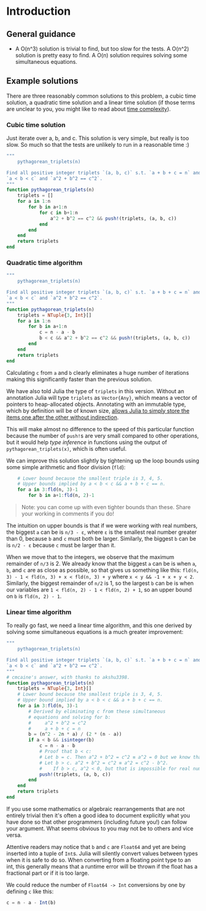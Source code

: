 # Introduction

## General guidance

- A O(n^3) solution is trivial to find, but too slow for the tests. A O(n^2) solution is pretty easy to find. A O(n) solution requires solving some simultaneous equations.

## Example solutions

There are three reasonably common solutions to this problem, a cubic time solution, a quadratic time solution and a linear time solution
(if those terms are unclear to you, you might like to read about [time complexity](https://en.wikipedia.org/wiki/Time_complexity)).

### Cubic time solution

Just iterate over a, b, and c.
This solution is very simple, but really is too slow.
So much so that the tests are unlikely to run in a reasonable time :)

```julia
"""
    pythagorean_triplets(n)

Find all positive integer triplets `(a, b, c)` s.t. `a + b + c = n` and
`a < b < c` and `a^2 + b^2 == c^2`.
"""
function pythagorean_triplets(n)
    triplets = []
    for a in 1:n
        for b in a+1:n
            for c in b+1:n
                a^2 + b^2 == c^2 && push!(triplets, (a, b, c))
            end
        end
    end
    return triplets
end
```

### Quadratic time algorithm

```julia
"""
    pythagorean_triplets(n)

Find all positive integer triplets `(a, b, c)` s.t. `a + b + c = n` and
`a < b < c` and `a^2 + b^2 == c^2`.
"""
function pythagorean_triplets(n)
    triplets = NTuple{3, Int}[]
    for a in 1:n
        for b in a+1:n
            c = n - a - b
            b < c && a^2 + b^2 == c^2 && push!(triplets, (a, b, c))
        end
    end
    return triplets
end
```

Calculating `c` from `a` and `b` clearly eliminates a huge number of iterations making this significantly faster than the previous solution.

We have also told Julia the type of `triplets` in this version.
Without an annotation Julia will type `triplets` as `Vector{Any}`, which means a vector of pointers to heap-allocated objects.
Annotating with an immutable type, which by definition will be of known size,
[allows Julia to simply store the items one after the other without indirection](https://docs.julialang.org/en/v1/manual/performance-tips/index.html#man-performance-abstract-container).

This will make almost no difference to the speed of this particular function because the number of `push!`s are very small compared to other operations,
but it would help _type inference_ in functions using the output of `pythagorean_triplets(x)`, which is often useful.

We can improve this solution slightly by tightening up the loop bounds using some simple arithmetic and floor division (`fld`):

```julia
    # Lower bound because the smallest triple is 3, 4, 5.
    # Upper bounds implied by a < b < c && a + b + c == n.
    for a in 3:fld(n, 3)-1
        for b in a+1:fld(n, 2)-1
```

> Note: you can come up with even tighter bounds than these. Share your working in comments if you do!

The intuition on upper bounds is that if we were working with real numbers, the biggest `a` can be is `n/3 - ε`,
where `ε` is the smallest real number greater than 0,
because `b` and `c` must both be larger.
Similarly, the biggest `b` can be is `n/2 - ε` because `c` must be larger than it.

When we move that to the integers, we observe that the maximum remainder of `n/3` is 2.
We already know that the biggest `a` can be is when `a`, `b`, and `c` are as close as possible, so that gives us something like this: `fld(n, 3) - 1 < fld(n, 3) + x < fld(n, 3) + y` where `x < y && -1 + x + y < 2`.
Similarly, the biggest remainder of `n/2` is 1, so the largest `b` can be is when our variables are `1 < fld(n, 2) - 1 < fld(n, 2) + 1`, so an upper bound on `b` is `fld(n, 2) - 1`.

### Linear time algorithm

To really go fast, we need a linear time algorithm, and this one derived by solving some simultaneous equations is a much greater improvement:

```julia
"""
    pythagorean_triplets(n)

Find all positive integer triplets `(a, b, c)` s.t. `a + b + c = n` and
`a < b < c` and `a^2 + b^2 == c^2`.
"""
# cmcaine's answer, with thanks to akshu3398.
function pythagorean_triplets(n)
    triplets = NTuple{3, Int}[]
    # Lower bound because the smallest triple is 3, 4, 5.
    # Upper bound implied by a < b < c && a + b + c == n.
    for a in 3:fld(n, 3)-1
        # Derived by eliminating c from these simultaneous
        # equations and solving for b:
        #     a^2 + b^2 = c^2
        #     a + b + c = n
        b = (n^2 - 2n * a) / (2 * (n - a))
        if a < b && isinteger(b)
            c = n - a - b
            # Proof that b < c:
            # Let b = c. Then a^2 + b^2 = c^2 ≡ a^2 = 0 but we know that a ≠ 0.
            # Let b > c. a^2 + b^2 = c^2 ≡ a^2 = c^2 - b^2.
            #    If b > c, a^2 < 0, but that is impossible for real numbers.
            push!(triplets, (a, b, c))
        end
    end
    return triplets
end
```

If you use some mathematics or algebraic rearrangements that are not entirely trivial
then it's often a good idea to document explicitly what you have done so that other programmers (including future you!) can follow your argument.
What seems obvious to you may not be to others and vice versa.

Attentive readers may notice that `b` and `c` are `Float64` and yet are being inserted into a tuple of `Int`s.
Julia will silently convert values between types when it is safe to do so.
When converting from a floating point type to an int, this generally means that a runtime error will be thrown if the float has a fractional part or if it is too large.

We could reduce the number of `Float64 -> Int` conversions by one by defining `c` like this:

```julia
c = n - a - Int(b)
```
